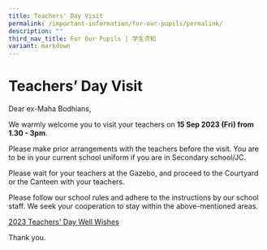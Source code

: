 ```yaml
---
title: Teachers' Day Visit
permalink: /important-information/for-our-pupils/permalink/
description: ""
third_nav_title: For Our Pupils | 学生须知
variant: markdown
---
```

# **Teachers’ Day Visit**

Dear ex-Maha Bodhians,

We warmly welcome you to visit your teachers on **15 Sep 2023 (Fri) from 1.30 - 3pm**.

Please make prior arrangements with the teachers before the visit. You are to be in your current school uniform if you are in Secondary school/JC.

Please wait for your teachers at the Gazebo, and proceed to the Courtyard or the Canteen with your teachers.

Please follow our school rules and adhere to the instructions by our school staff. We seek your cooperation to stay within the above-mentioned areas.

[2023 Teachers' Day Well Wishes](https://mahabodhischool.padlet.org/seahyeepingclifford/former-students-showing-appreciation-for-school-leaders-and--m3ydu4w4ccp8zk5i)

Thank you.